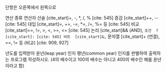 단항은 오른쪽에서 왼쪽으로 


연산 종류	연산자
산술	[cite_start]+, -, *, /, % [cite: 545]
증감	[cite_start]++, -- [cite: 545]
대입	[cite_start]=, +=, -=, *=, /=, %= 등 [cite: 545]
비교	[cite_start]==, !=, >, <, >=, <= [cite: 545]
논리	[cite_start]&& (AND), `
조건	? [cite_start]: [cite: 545]
비트	[cite_start]&, `
문자열	[cite_start]+ (연결), ==, != 등 (비교) [cite: 909, 927]

년도를 입력받아 윤년(leap year) 인지 평년(common year) 인지를 판별하여 출력하는 프로그램 작성하시오.
(4의 배수이고 100의 배수는 아니고 400의 배수인 해를 윤년이라고 함)
